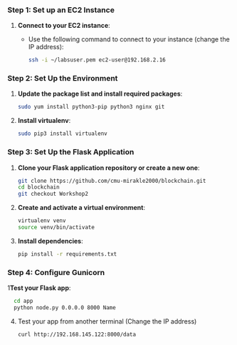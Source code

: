 

### Step 1: Set up an EC2 Instance

1. **Connect to your EC2 instance**:

   - Use the following command to connect to your instance (change the IP address):
     ```bash
     ssh -i ~/labsuser.pem ec2-user@192.168.2.16
     ```

### Step 2: Set Up the Environment
1. **Update the package list and install required packages**:
   ```bash
   sudo yum install python3-pip python3 nginx git
   ```
   
2. **Install virtualenv**:
   ```bash
   sudo pip3 install virtualenv
   ```

### Step 3: Set Up the Flask Application
1. **Clone your Flask application repository or create a new one**:
   ```bash
   git clone https://github.com/cmu-mirakle2000/blockchain.git
   cd blockchain
   git checkout Workshop2
   ```

2. **Create and activate a virtual environment**:
   ```bash
   virtualenv venv
   source venv/bin/activate
   ```

3. **Install dependencies**:
   
   ```bash
   pip install -r requirements.txt
   ```

### Step 4: Configure Gunicorn

1**Test your Flask app**:
   ```bash
     cd app
     python node.py 0.0.0.0 8000 Name
   ```

4. Test your app from another terminal (Change the IP address)

   ``` 
   curl http://192.168.145.122:8000/data
   ```

   

